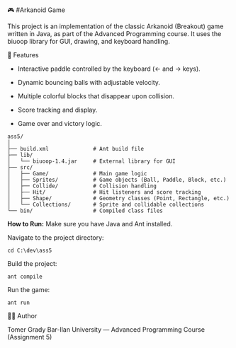 🎮 #Arkanoid Game

This project is an implementation of the classic Arkanoid (Breakout) game written in Java, as part of the Advanced Programming course.
It uses the biuoop library for GUI, drawing, and keyboard handling.

🧩 Features

 - Interactive paddle controlled by the keyboard (← and → keys).

 - Dynamic bouncing balls with adjustable velocity.

-  Multiple colorful blocks that disappear upon collision.

-  Score tracking and display.

-  Game over and victory logic.

  ```
ass5/
│
├── build.xml              # Ant build file
├── lib/
│   └── biuoop-1.4.jar     # External library for GUI
├── src/
│   ├── Game/              # Main game logic
│   ├── Sprites/           # Game objects (Ball, Paddle, Block, etc.)
│   ├── Collide/           # Collision handling
│   ├── Hit/               # Hit listeners and score tracking
│   ├── Shape/             # Geometry classes (Point, Rectangle, etc.)
│   └── Collections/       # Sprite and collidable collections
└── bin/                   # Compiled class files
```

**How to Run:**
Make sure you have Java and Ant installed.

Navigate to the project directory:

```
cd C:\dev\ass5
```

Build the project:
```
ant compile
```

Run the game:
```
ant run
```

👨‍💻 Author

Tomer Grady
Bar-Ilan University — Advanced Programming Course (Assignment 5)
